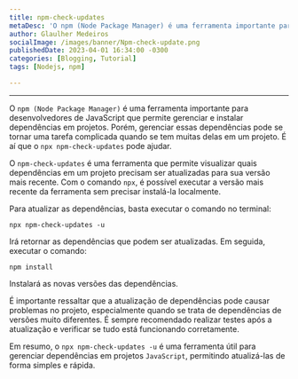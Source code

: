 ```yaml
---
title: npm-check-updates
metaDesc: 'O npm (Node Package Manager) é uma ferramenta importante para desenvolvedores de JavaScript'
author: Glaulher Medeiros
socialImage: /images/banner/Npm-check-update.png
publishedDate: 2023-04-01 16:34:00 -0300
categories: [Blogging, Tutorial]
tags: [Nodejs, npm]

---
```


***

O `npm (Node Package Manager)` é uma ferramenta importante para desenvolvedores de JavaScript que permite gerenciar e instalar dependências em projetos. Porém, gerenciar essas dependências pode se tornar uma tarefa complicada quando se tem muitas delas em um projeto. É aí que o `npx npm-check-updates` pode ajudar.

O `npm-check-updates` é uma ferramenta que permite visualizar quais dependências em um projeto precisam ser atualizadas para sua versão mais recente. Com o comando `npx`, é possível executar a versão mais recente da ferramenta sem precisar instalá-la localmente.

Para atualizar as dependências, basta executar o comando no terminal:

```shell
npx npm-check-updates -u
```

 Irá retornar as dependências que podem ser atualizadas. Em seguida, executar o comando:

```shell
npm install
```

 Instalará as novas versões das dependências.

É importante ressaltar que a atualização de dependências pode causar problemas no projeto, especialmente quando se trata de dependências de versões muito diferentes. É sempre recomendado realizar testes após a atualização e verificar se tudo está funcionando corretamente.

Em resumo, o `npx npm-check-updates -u` é uma ferramenta útil para gerenciar dependências em projetos `JavaScript`, permitindo atualizá-las de forma simples e rápida. 
